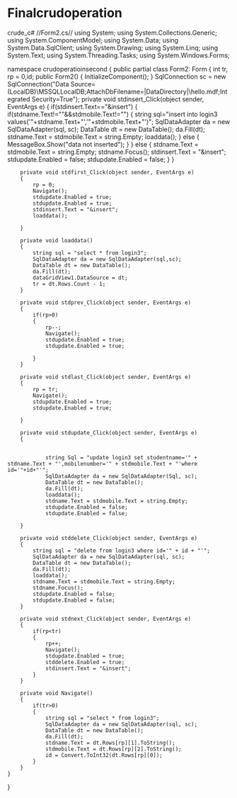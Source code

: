 # Finalcrudoperation
crude_c#
//Form2.cs//
using System;
using System.Collections.Generic;
using System.ComponentModel;
using System.Data;
using System.Data.SqlClient;
using System.Drawing;
using System.Linq;
using System.Text;
using System.Threading.Tasks;
using System.Windows.Forms;

namespace crudoperatioinsecond
{
    public partial class Form2: Form
    {
        int tr, rp = 0,id;
        public Form2()
        {
            InitializeComponent();
        }
        SqlConnection sc = new SqlConnection("Data Source=(LocalDB)\\MSSQLLocalDB;AttachDbFilename=|DataDirectory|\\hello.mdf;Integrated Security=True");
        private void stdinsert_Click(object sender, EventArgs e)
        {
            if(stdinsert.Text=="&insert")
            {
                if(stdname.Text!=""&&stdmobile.Text!="")
                {
                    string sql="insert into login3 values('"+stdname.Text+"','"+stdmobile.Text+"')";
                    SqlDataAdapter da = new SqlDataAdapter(sql, sc);
                    DataTable dt = new DataTable();
                    da.Fill(dt);
                    stdname.Text = stdmobile.Text = string.Empty;
                    loaddata();
                }
                else
                {
                    MessageBox.Show("data not inserted");
                }
            }
            else
            {
                stdname.Text = stdmobile.Text = string.Empty;
                stdname.Focus();
                stdinsert.Text = "&insert";
                stdupdate.Enabled = false;
                stdupdate.Enabled = false;
            }
        }

        private void stdfirst_Click(object sender, EventArgs e)
        {
            rp = 0;
            Navigate();
            stdupdate.Enabled = true;
            stdupdate.Enabled = true;
            stdinsert.Text = "&insert";
            loaddata();

        }

        private void loaddata()
        {
            string sql = "select * from login3";
            SqlDataAdapter da = new SqlDataAdapter(sql,sc);
            DataTable dt = new DataTable();
            da.Fill(dt);
            dataGridView1.DataSource = dt;
            tr = dt.Rows.Count - 1;
        }

        private void stdprev_Click(object sender, EventArgs e)
        {
            if(rp>0)
            {
                rp--;
                Navigate();
                stdupdate.Enabled = true;
                stdupdate.Enabled = true;
                
            }
        }

        private void stdlast_Click(object sender, EventArgs e)
        {
            rp = tr;
            Navigate();
            stdupdate.Enabled = true;
            stdupdate.Enabled = true;
            
        }

        private void stdupdate_Click(object sender, EventArgs e)
        {
            
                
                string Sql = "update login3 set studentname='" + stdname.Text + "',mobilenumber='" + stdmobile.Text + "'where id='"+id+"'";
                SqlDataAdapter da = new SqlDataAdapter(Sql, sc);
                DataTable dt = new DataTable();
                da.Fill(dt);
                loaddata();
                stdname.Text = stdmobile.Text = string.Empty;
                stdupdate.Enabled = false;
                stdupdate.Enabled = false;
         
        }

        private void stddelete_Click(object sender, EventArgs e)
        {
            string sql = "delete from login3 where id='" + id + "'";
            SqlDataAdapter da = new SqlDataAdapter(sql, sc);
            DataTable dt = new DataTable();
            da.Fill(dt);
            loaddata();
            stdname.Text = stdmobile.Text = string.Empty;
            stdname.Focus();
            stdupdate.Enabled = false;
            stdupdate.Enabled = false;
        }

        private void stdnext_Click(object sender, EventArgs e)
        {
            if(rp<tr)
            {
                rp++;
                Navigate();
                stdupdate.Enabled = true;
                stddelete.Enabled = true;
                stdinsert.Text = "&insert";
            }
        }

        private void Navigate()
        {
            if(tr>0)
            {
                string sql = "select * from login3";
                SqlDataAdapter da = new SqlDataAdapter(sql, sc);
                DataTable dt = new DataTable();
                da.Fill(dt);
                stdname.Text = dt.Rows[rp][1].ToString();
                stdmobile.Text = dt.Rows[rp][2].ToString();
                id = Convert.ToInt32(dt.Rows[rp][0]);
            }
        }
    }
}
